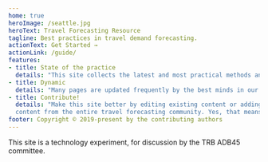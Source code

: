 ```yaml
---
home: true
heroImage: /seattle.jpg
heroText: Travel Forecasting Resource
tagline: Best practices in travel demand forecasting.
actionText: Get Started →
actionLink: /guide/
features:
- title: State of the practice
  details: "This site collects the latest and most practical methods and tools available for travel modelers."
- title: Dynamic
  details: "Many pages are updated frequently by the best minds in our industry."
- title: Contribute!
  details: "Make this site better by editing existing content or adding new pages. We welcome
  content from the entire travel forecasting community. Yes, that means you!"
footer: Copyright © 2019-present by the contributing authors
---
```


This site is a technology experiment, for discussion by the TRB ADB45 committee.



